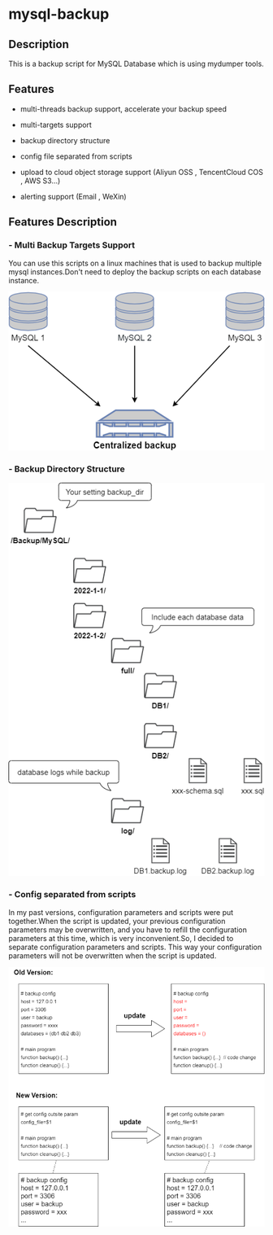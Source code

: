 # mysql-backup

## Description

This is a backup script for MySQL Database which is using mydumper tools.

## Features

* multi-threads backup support, accelerate your backup speed

* multi-targets support

* backup directory structure

* config file separated from scripts

* upload to cloud object storage support (Aliyun OSS , TencentCloud COS , AWS S3...)

* alerting support (Email , WeXin)

## Features Description

### - Multi Backup Targets Support

You can use this scripts on a linux machines that is used to backup multiple mysql instances.Don't need to deploy the backup scripts on each database instance.

![](https://github.com/SZDRZ/mysql-backup/blob/main/images/1.drawio.png?raw=true)


### - Backup Directory Structure

![](https://github.com/SZDRZ/mysql-backup/blob/main/images/2.drawio.png?raw=true)

### - Config separated from scripts

In my past versions, configuration parameters and scripts were put together.When the script is updated, your previous configuration parameters may be overwritten, and you have to refill the configuration parameters at this time, which is very inconvenient.So, I decided to separate configuration parameters and scripts. This way your configuration parameters will not be overwritten when the script is updated.

![](https://github.com/SZDRZ/mysql-backup/blob/main/images/3.drawio.png?raw=true)
